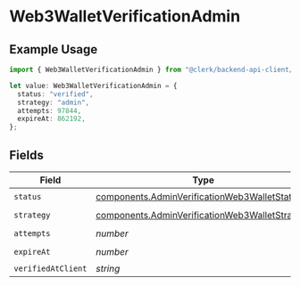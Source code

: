 # Web3WalletVerificationAdmin

## Example Usage

```typescript
import { Web3WalletVerificationAdmin } from "@clerk/backend-api-client/models/components";

let value: Web3WalletVerificationAdmin = {
  status: "verified",
  strategy: "admin",
  attempts: 97844,
  expireAt: 862192,
};
```

## Fields

| Field                                                                                                            | Type                                                                                                             | Required                                                                                                         | Description                                                                                                      |
| ---------------------------------------------------------------------------------------------------------------- | ---------------------------------------------------------------------------------------------------------------- | ---------------------------------------------------------------------------------------------------------------- | ---------------------------------------------------------------------------------------------------------------- |
| `status`                                                                                                         | [components.AdminVerificationWeb3WalletStatus](../../models/components/adminverificationweb3walletstatus.md)     | :heavy_check_mark:                                                                                               | N/A                                                                                                              |
| `strategy`                                                                                                       | [components.AdminVerificationWeb3WalletStrategy](../../models/components/adminverificationweb3walletstrategy.md) | :heavy_check_mark:                                                                                               | N/A                                                                                                              |
| `attempts`                                                                                                       | *number*                                                                                                         | :heavy_check_mark:                                                                                               | N/A                                                                                                              |
| `expireAt`                                                                                                       | *number*                                                                                                         | :heavy_check_mark:                                                                                               | N/A                                                                                                              |
| `verifiedAtClient`                                                                                               | *string*                                                                                                         | :heavy_minus_sign:                                                                                               | N/A                                                                                                              |